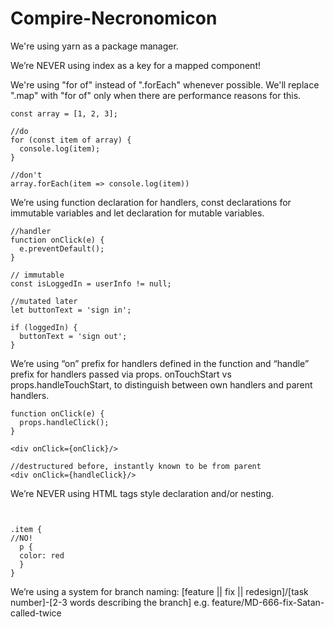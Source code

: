 # Compire-Necronomicon
We're using yarn as a package manager.

We’re NEVER using index as a key for a mapped component!

We're using "for of" instead of ".forEach" whenever possible. We'll replace ".map" with "for of" only when there are performance reasons for this.
```
const array = [1, 2, 3];

//do
for (const item of array) {
  console.log(item);
}

//don't 
array.forEach(item => console.log(item))
```

We’re using function declaration for handlers, const declarations for immutable variables and let declaration for mutable variables.
```
//handler
function onClick(e) {
  e.preventDefault();
}

// immutable
const isLoggedIn = userInfo != null;

//mutated later
let buttonText = 'sign in';

if (loggedIn) {
  buttonText = 'sign out';
}
```

We’re using “on” prefix for handlers defined in the function and “handle” prefix for handlers passed via props. onTouchStart vs props.handleTouchStart, to distinguish between own handlers and parent handlers.

```
function onClick(e) {
  props.handleClick();
}

<div onClick={onClick}/>

//destructured before, instantly known to be from parent
<div onClick={handleClick}/>
```

We’re NEVER using HTML tags style declaration and/or nesting.
```


.item {
//NO!
  p {
  color: red
  }
}
```

We’re using a system for branch naming: [feature || fix || redesign]/[task number]-[2-3 words describing the branch] e.g. feature/MD-666-fix-Satan-called-twice
